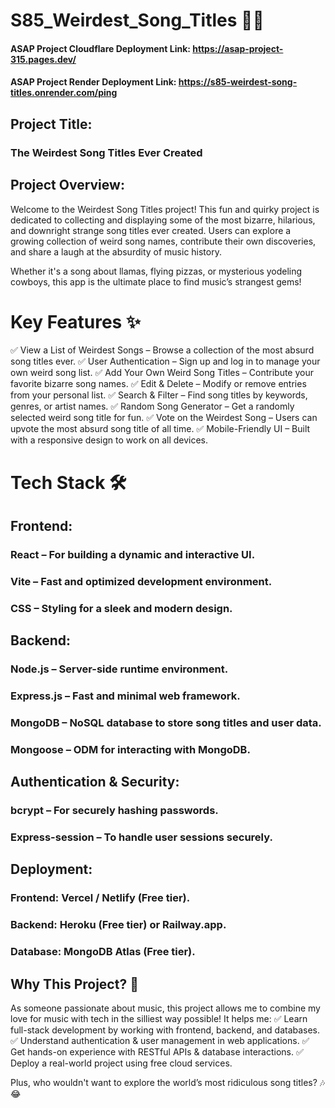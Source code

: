 # S85_Weirdest_Song_Titles 🎵🤪

#### ASAP Project Cloudflare Deployment Link: https://asap-project-315.pages.dev/

#### ASAP Project Render Deployment Link: https://s85-weirdest-song-titles.onrender.com/ping

## Project Title:

### The Weirdest Song Titles Ever Created

## Project Overview:

Welcome to the Weirdest Song Titles project! This fun and quirky project is dedicated to collecting and displaying some of the most bizarre, hilarious, and downright strange song titles ever created. Users can explore a growing collection of weird song names, contribute their own discoveries, and share a laugh at the absurdity of music history.

Whether it's a song about llamas, flying pizzas, or mysterious yodeling cowboys, this app is the ultimate place to find music’s strangest gems!

# Key Features ✨

✅ View a List of Weirdest Songs – Browse a collection of the most absurd song titles ever.
✅ User Authentication – Sign up and log in to manage your own weird song list.
✅ Add Your Own Weird Song Titles – Contribute your favorite bizarre song names.
✅ Edit & Delete – Modify or remove entries from your personal list.
✅ Search & Filter – Find song titles by keywords, genres, or artist names.
✅ Random Song Generator – Get a randomly selected weird song title for fun.
✅ Vote on the Weirdest Song – Users can upvote the most absurd song title of all time.
✅ Mobile-Friendly UI – Built with a responsive design to work on all devices.

# Tech Stack 🛠

## Frontend:

### React – For building a dynamic and interactive UI.

### Vite – Fast and optimized development environment.

### CSS – Styling for a sleek and modern design.

## Backend:

### Node.js – Server-side runtime environment.

### Express.js – Fast and minimal web framework.

### MongoDB – NoSQL database to store song titles and user data.

### Mongoose – ODM for interacting with MongoDB.

## Authentication & Security:

### bcrypt – For securely hashing passwords.

### Express-session – To handle user sessions securely.

## Deployment:

### Frontend: Vercel / Netlify (Free tier).

### Backend: Heroku (Free tier) or Railway.app.

### Database: MongoDB Atlas (Free tier).

## Why This Project? 🎯

As someone passionate about music, this project allows me to combine my love for music with tech in the silliest way possible! It helps me:
✅ Learn full-stack development by working with frontend, backend, and databases.
✅ Understand authentication & user management in web applications.
✅ Get hands-on experience with RESTful APIs & database interactions.
✅ Deploy a real-world project using free cloud services.

Plus, who wouldn't want to explore the world’s most ridiculous song titles? 🎶😂

